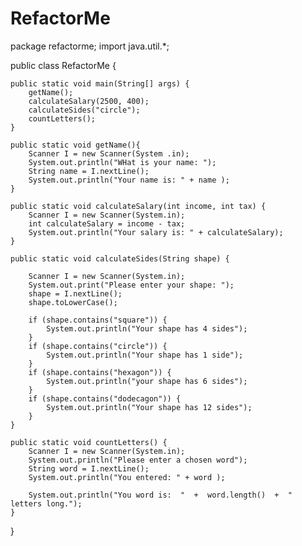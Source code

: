 # RefactorMe
package refactorme;
import java.util.*;

public class RefactorMe {

    public static void main(String[] args) {
        getName();
        calculateSalary(2500, 400);
        calculateSides("circle");
        countLetters();
    }

    public static void getName(){
        Scanner I = new Scanner(System .in);
        System.out.println("WHat is your name: ");
        String name = I.nextLine();
        System.out.println("Your name is: " + name );
    }

    public static void calculateSalary(int income, int tax) {
        Scanner I = new Scanner(System.in);
        int calculateSalary = income - tax;
        System.out.println("Your salary is: " + calculateSalary);
    }

    public static void calculateSides(String shape) {
        
        Scanner I = new Scanner(System.in);
        System.out.print("Please enter your shape: ");
        shape = I.nextLine();
        shape.toLowerCase();

        if (shape.contains("square")) {
            System.out.println("Your shape has 4 sides");
        }
        if (shape.contains("circle")) {
            System.out.println("Your shape has 1 side");
        }
        if (shape.contains("hexagon")) {
            System.out.println("your shape has 6 sides");
        }
        if (shape.contains("dodecagon")) {
            System.out.println("Your shape has 12 sides");
        }
    }

    public static void countLetters() {
        Scanner I = new Scanner(System.in);
        System.out.println("Please enter a chosen word");
        String word = I.nextLine();
        System.out.println("You entered: " + word );

        System.out.println("You word is:  "  +  word.length()  +  " letters long.");
    }

}
